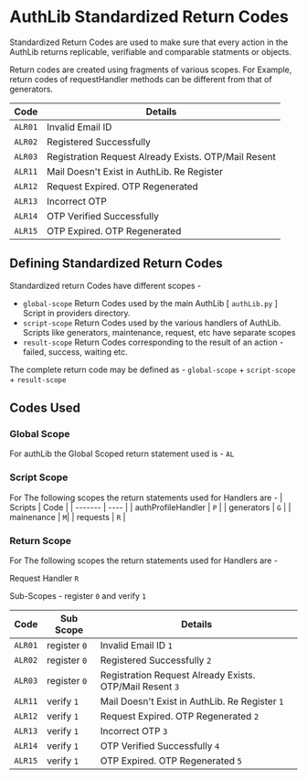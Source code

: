 # AuthLib Standardized Return Codes

Standardized Return Codes are used to make sure that every action in the AuthLib returns replicable, verifiable and comparable statments or objects.

Return codes are created using fragments of various scopes. For Example, return codes of requestHandler methods can be different from that of generators.


| Code | Details |
| ---- | ------- |
| `ALR01`  | Invalid Email ID |
| `ALR02`  | Registered Successfully |
| `ALR03` | Registration Request Already Exists. OTP/Mail Resent |
| `ALR11`  | Mail Doesn't Exist in AuthLib. Re Register |
| `ALR12`  | Request Expired. OTP Regenerated  |
| `ALR13` | Incorrect OTP |
| `ALR14` | OTP Verified Successfully|
| `ALR15`  | OTP Expired. OTP Regenerated |

## Defining Standardized Return Codes

Standardized return Codes have different scopes -

- `global-scope` Return Codes used by the main AuthLib [ `authLib.py` ] Script in providers directory.
- `script-scope` Return Codes used by the various handlers of AuthLib. Scripts like generators, maintenance, request, etc have separate scopes
- `result-scope` Return Codes corresponding to the result of an action - failed, success, waiting etc.

The complete return code may be defined as - `global-scope` + `script-scope` + `result-scope`

## Codes Used

### Global Scope

For authLib the Global Scoped return statement used is - `AL`

### Script Scope

For The following scopes the return statements used for Handlers are -
| Scripts | Code |
| ------- | ---- |
| authProfileHandler | `P` |
| generators | `G` |
| mainenance | `M`|
| requests | `R` |

### Return Scope

For The following scopes the return statements used for Handlers are -

Request Handler `R`

Sub-Scopes - register `0` and verify `1`

| Code | Sub Scope | Details |
| ---- | --------- | ------- |
| `ALR01` | register `0` | Invalid Email ID `1` |
| `ALR02` | register `0` | Registered Successfully `2`|
| `ALR03` | register `0` | Registration Request Already Exists. OTP/Mail Resent `3` |
| `ALR11` | verify `1` | Mail Doesn't Exist in AuthLib. Re Register `1` |
| `ALR12` | verify `1`  | Request Expired. OTP Regenerated `2` |
| `ALR13` | verify `1`  | Incorrect OTP `3` |
| `ALR14` | verify  `1` | OTP Verified Successfully `4`|
| `ALR15` | verify  `1` | OTP Expired. OTP Regenerated `5` |
